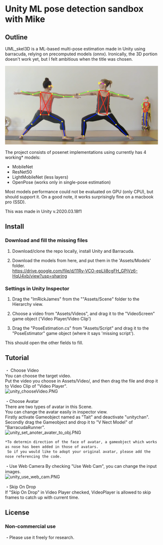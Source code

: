 # Unity ML pose detection sandbox with Mike


## Outline
UML_skel3D is a ML-based multi-pose estimation made in Unity using barracuda, relying on precomputed models (onnx). Ironically, the 3D portion doesn't work yet, but I felt ambitious when the title was chosen. </br>

![Yoga.png](Assets/Screenshots/Yoga.png)

The project consists of posenet implementations using currently has 4 working* models:
- MobileNet
- ResNet50
- LightMobileNet (less layers)
- OpenPose (works only in single-pose estimation)

Most models performance could not be evaluated on GPU (only CPU), but should support it. On a good note, it works surprisingly fine on a macbook pro (SSD). </br>

This was made in Unity v.2020.03.18f1</br>


## Install
### Download and fill the missing files

1. Download/clone the repo locally, install Unity and Barracuda.</br>

2. Download the models from here, and put them in the 'Assets/Models' folder.</br>
https://drive.google.com/file/d/11Ry-VCO-epLli8cgFH_GPjVz6-HqU4xb/view?usp=sharing
 
### Settings in Unity Inspector

1. Drag the "ImRickJames" from the ""Assets/Scene" folder to the Hierarchy view.</br>

2. Choose a video from "Assets/Videos", and drag it to the "VideoScreen" game object ('Video Player/Video Clip') </br>

3. Drag the "PoseEstimation.cs" from "Assets/Script" and drag it to the "PoseEstimator" game object (where it says 'missing script'). </br>

This should open the other fields to fill.
   
## Tutorial<br>

・ Choose Video</br>
   You can choose the target video.</br>
   Put the video you choose in Assets/Video/, and then drag the file and drop it to Video Clip of "Video Player".<br>
   ![unity_chooseVideo.PNG](Assets/StreamingAssets/ScreenShots/unity_chooseVideo.PNG)
   
・Choose Avatar</br>
    There are two types of avatar in this Scene.</br>
    You can change the avatar easily in inspector view.</br>
    Firstly activate Gameobject named as "Tait" and deactivate "unitychan".</br>
    Secondly drag the Gameobject and drop it to "V Nect Model" of "BarracudaRunner".</br>
    ![unity_set_anoter_avater_to_obj.PNG](Assets/StreamingAssets/ScreenShots/unity_set_anoter_avater_to_obj.PNG)</br>
    
    *To determin direction of the face of avatar, a gameobject which works as nose has been added in those of avatars.
     So if you would like to adopt your original avatar, please add the nose referencing the code.
     
・Use Web Camera
   By checking "Use Web Cam", you can change the input images.</br>
   ![unity_use_web_cam.PNG](Assets/StreamingAssets/ScreenShots/unity_use_web_cam.PNG)</br>
   
・Skip On Drop</br>
   If "Skip On Drop" in Video Player checked, VideoPlayer is allowed to skip frames to catch up with current time.<br>


## License
### Non-commercial use</br>
・Please use it freely for research. </br>

</br></br>
  
